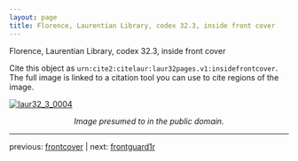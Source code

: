 ```yaml
---
layout: page
title: Florence, Laurentian Library, codex 32.3, inside front cover
---
```


Florence, Laurentian Library, codex 32.3, inside front cover

Cite this object as `urn:cite2:citelaur:laur32pages.v1:insidefrontcover`.  The full image is linked to a citation tool you can use to cite regions of the image.

[![laur32_3_0004](http://www.homermultitext.org/iipsrv?IIIF=/project/homer/pyramidal/deepzoom/citelaur/laur32imgs/v1/laur32_3_0004.tif/full/800,/0/default.jpg)](http://www.homermultitext.org/ict2/?urn=urn:cite2:citelaur:laur32imgs.v1:laur32_3_0004) 

<p style="text-align: center; font-style: italic;">Image presumed to in the public domain.</p>

---

previous: [frontcover](../frontcover/) | next: [frontguard1r](../frontguard1r/)